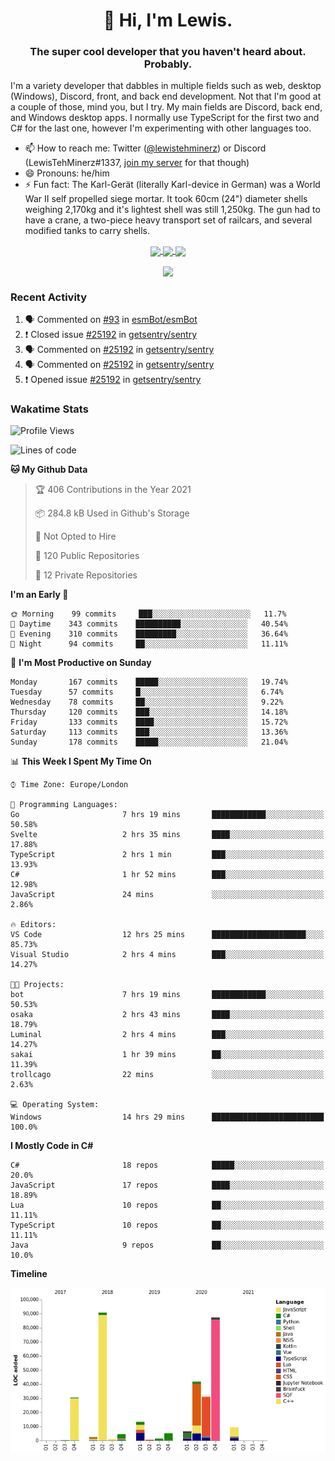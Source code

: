 <h1 align="center">👋 Hi, I'm Lewis.</h1>
<h3 align="center">The super cool developer that you haven't heard about. Probably.</h3>

I'm a variety developer that dabbles in multiple fields such as web, desktop (Windows), Discord, front, and back end development. Not that I'm good at a couple of those, mind you, but I try. My main fields are Discord, back end, and Windows desktop apps. I normally use TypeScript for the first two and C# for the last one, however I'm experimenting with other languages too.

- 📫 How to reach me: Twitter ([@lewistehminerz](https://twitter.com/lewistehminerz)) or Discord (LewisTehMinerz#1337, [join my server](https://discord.gg/XnUh7JB) for that though)
- 😄 Pronouns: he/him
- ⚡ Fun fact: The Karl-Gerät (literally Karl-device in German) was a World War II self propelled siege mortar. It took 60cm (24") diameter shells weighing 2,170kg and it's lightest shell was still 1,250kg. The gun had to have a crane, a two-piece heavy transport set of railcars, and several modified tanks to carry shells.

<p align="center">
  <a href="https://github.com/anuraghazra/github-readme-stats">
    <img align="center" src="https://github-readme-stats.vercel.app/api?username=LewisTehMinerz&count_private=true&show_icons=true&theme=gruvbox">
  </a>
  <a href="https://github.com/anuraghazra/github-readme-stats">
    <img align="center" src="https://github-readme-stats.vercel.app/api/top-langs?username=LewisTehMinerz&layout=compact&theme=gruvbox">
  </a>
  <a href="https://github.com/anuraghazra/github-readme-stats">
    <img align="center" src="https://github-readme-stats.vercel.app/api/wakatime?username=LewisTehMinerz&layout=compact&theme=gruvbox">
  </a>
</p>

<p align="center">
  <a href="https://github.com/ryo-ma/github-profile-trophy">
    <img align="center" src="https://github-profile-trophy.vercel.app/?username=ryo-ma&theme=gruvbox">
  </a>
</p>

### Recent Activity
<!--START_SECTION:activity-->
1. 🗣 Commented on [#93](https://github.com/esmBot/esmBot/issues/93) in [esmBot/esmBot](https://github.com/esmBot/esmBot)
2. ❗️ Closed issue [#25192](https://github.com/getsentry/sentry/issues/25192) in [getsentry/sentry](https://github.com/getsentry/sentry)
3. 🗣 Commented on [#25192](https://github.com/getsentry/sentry/issues/25192) in [getsentry/sentry](https://github.com/getsentry/sentry)
4. 🗣 Commented on [#25192](https://github.com/getsentry/sentry/issues/25192) in [getsentry/sentry](https://github.com/getsentry/sentry)
5. ❗️ Opened issue [#25192](https://github.com/getsentry/sentry/issues/25192) in [getsentry/sentry](https://github.com/getsentry/sentry)
<!--END_SECTION:activity-->

### Wakatime Stats
<!--START_SECTION:waka-->
![Profile Views](http://img.shields.io/badge/Profile%20Views-6-blue)

![Lines of code](https://img.shields.io/badge/From%20Hello%20World%20I%27ve%20Written-327037%20lines%20of%20code-blue)

**🐱 My Github Data** 

> 🏆 406 Contributions in the Year 2021
 > 
> 📦 284.8 kB Used in Github's Storage 
 > 
> 🚫 Not Opted to Hire
 > 
> 📜 120 Public Repositories 
 > 
> 🔑 12 Private Repositories  
 > 
**I'm an Early 🐤** 

```text
🌞 Morning    99 commits     ███░░░░░░░░░░░░░░░░░░░░░░   11.7% 
🌆 Daytime    343 commits    ██████████░░░░░░░░░░░░░░░   40.54% 
🌃 Evening    310 commits    █████████░░░░░░░░░░░░░░░░   36.64% 
🌙 Night      94 commits     ██░░░░░░░░░░░░░░░░░░░░░░░   11.11%

```
📅 **I'm Most Productive on Sunday** 

```text
Monday       167 commits    █████░░░░░░░░░░░░░░░░░░░░   19.74% 
Tuesday      57 commits     █░░░░░░░░░░░░░░░░░░░░░░░░   6.74% 
Wednesday    78 commits     ██░░░░░░░░░░░░░░░░░░░░░░░   9.22% 
Thursday     120 commits    ███░░░░░░░░░░░░░░░░░░░░░░   14.18% 
Friday       133 commits    ████░░░░░░░░░░░░░░░░░░░░░   15.72% 
Saturday     113 commits    ███░░░░░░░░░░░░░░░░░░░░░░   13.36% 
Sunday       178 commits    █████░░░░░░░░░░░░░░░░░░░░   21.04%

```


📊 **This Week I Spent My Time On** 

```text
⌚︎ Time Zone: Europe/London

💬 Programming Languages: 
Go                       7 hrs 19 mins       ████████████░░░░░░░░░░░░░   50.58% 
Svelte                   2 hrs 35 mins       ████░░░░░░░░░░░░░░░░░░░░░   17.88% 
TypeScript               2 hrs 1 min         ███░░░░░░░░░░░░░░░░░░░░░░   13.93% 
C#                       1 hr 52 mins        ███░░░░░░░░░░░░░░░░░░░░░░   12.98% 
JavaScript               24 mins             ░░░░░░░░░░░░░░░░░░░░░░░░░   2.86%

🔥 Editors: 
VS Code                  12 hrs 25 mins      █████████████████████░░░░   85.73% 
Visual Studio            2 hrs 4 mins        ███░░░░░░░░░░░░░░░░░░░░░░   14.27%

🐱‍💻 Projects: 
bot                      7 hrs 19 mins       ████████████░░░░░░░░░░░░░   50.53% 
osaka                    2 hrs 43 mins       ████░░░░░░░░░░░░░░░░░░░░░   18.79% 
Luminal                  2 hrs 4 mins        ███░░░░░░░░░░░░░░░░░░░░░░   14.27% 
sakai                    1 hr 39 mins        ██░░░░░░░░░░░░░░░░░░░░░░░   11.39% 
trollcago                22 mins             ░░░░░░░░░░░░░░░░░░░░░░░░░   2.63%

💻 Operating System: 
Windows                  14 hrs 29 mins      █████████████████████████   100.0%

```

**I Mostly Code in C#** 

```text
C#                       18 repos            █████░░░░░░░░░░░░░░░░░░░░   20.0% 
JavaScript               17 repos            ████░░░░░░░░░░░░░░░░░░░░░   18.89% 
Lua                      10 repos            ██░░░░░░░░░░░░░░░░░░░░░░░   11.11% 
TypeScript               10 repos            ██░░░░░░░░░░░░░░░░░░░░░░░   11.11% 
Java                     9 repos             ██░░░░░░░░░░░░░░░░░░░░░░░   10.0%

```


**Timeline**

![Chart not found](https://raw.githubusercontent.com/LewisTehMinerz/LewisTehMinerz/master/charts/bar_graph.png) 


<!--END_SECTION:waka-->
